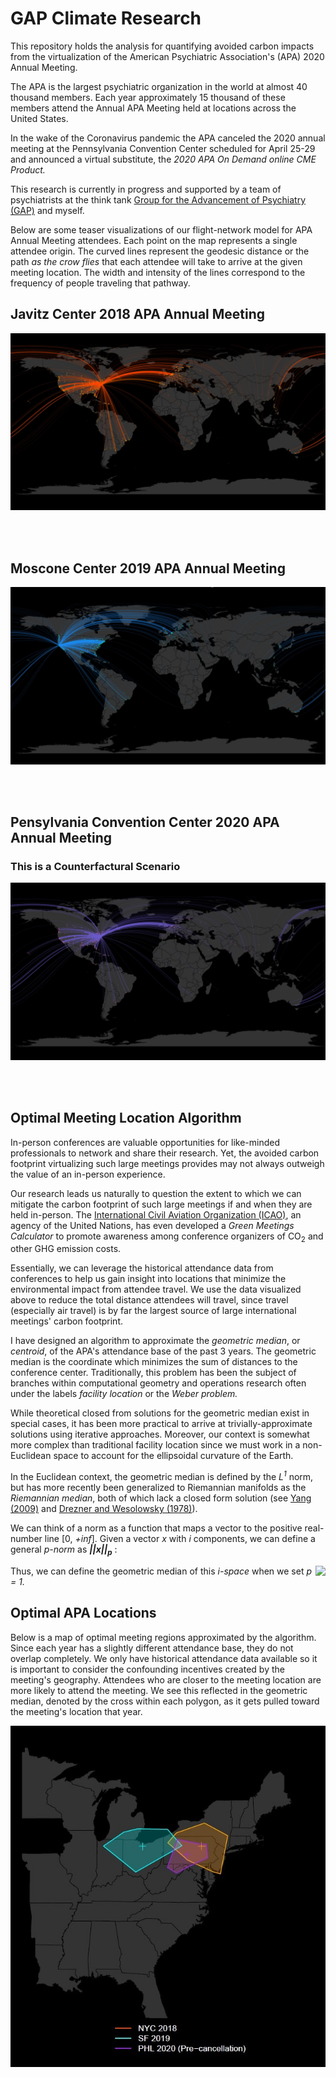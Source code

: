 # GAP Climate Research

This repository holds the analysis for quantifying avoided carbon impacts from the virtualization of the American Psychiatric Association's (APA) 2020 Annual Meeting. 

The APA is the largest psychiatric organization in the world at almost 40 thousand members. Each year approximately 15 thousand of these members attend the Annual APA Meeting held at locations across the United States.

In the wake of the Coronavirus pandemic the APA canceled the 2020 annual meeting at the Pennsylvania Convention Center scheduled for April 25-29 and announced a virtual substitute, the *2020 APA On Demand online CME Product.*

This research is currently in progress and supported by a team of psychiatrists at the think tank [Group for the Advancement of Psychiatry (GAP)](https://ourgap.org) and myself.

Below are some teaser visualizations of our flight-network model for APA Annual Meeting attendees. Each point on the map represents a single attendee origin. The curved lines represent the geodesic distance or the path *as the crow flies* that each attendee will take to arrive at the given meeting location. The width and intensity of the lines correspond to the frequency of people traveling that pathway.

## Javitz Center 2018 APA Annual Meeting

![NYC 2018 APA Annaul Meeting](/images/NYC2018.jpg)

<br />
<br />

## Moscone Center 2019 APA Annual Meeting

![SF 2019 APA Annaul Meeting](/images/SF2019.jpg)

<br />
<br />

## Pensylvania Convention Center 2020 APA Annual Meeting 

### This is a Counterfactural Scenario

![PHL 2020 APA Annaul Meeting](/images/PHL2020.jpg)

<br />
<br />

## Optimal Meeting Location Algorithm

In-person conferences are valuable opportunities for like-minded professionals to network and share their research. Yet, the avoided carbon footprint virtualizing such large meetings provides may not always outweigh the value of an in-person experience.

Our research leads us naturally to question the extent to which we can mitigate the carbon footprint of such large meetings if and when they are held in-person. The [International Civil Aviation Organization (ICAO)](https://www.icao.int/), an agency of the United Nations, has even developed a *Green Meetings Calculator* to promote awareness among conference organizers of CO<sub>2</sub> and other GHG emission costs.

Essentially, we can leverage the historical attendance data from conferences to help us gain insight into locations that minimize the environmental impact from attendee travel. We use the data visualized above to reduce the total distance attendees will travel, since travel (especially air travel) is by far the largest source of large international meetings' carbon footprint.

I have designed an algorithm to approximate the *geometric median*, or *centroid*, of the APA's attendance base of the past 3 years. The geometric median is the coordinate which minimizes the sum of distances to the conference center. Traditionally, this problem has been the subject of branches within computational geometry and operations research often under the labels *facility location* or the *Weber problem.*

While theoretical closed from solutions for the geometric median exist in special cases, it has been more practical to arrive at trivially-approximate solutions using iterative approaches. Moreover, our context is somewhat more complex than traditional facility location since we must work in a non-Euclidean space to account for the ellipsoidal curvature of the Earth.

In the Euclidean context, the geometric median is defined by the *L<sup>1</sup>* norm, but has more recently been generalized to Riemannian manifolds as the *Riemannian median*, both of which lack a closed form solution (see [Yang (2009)](https://www.google.com/url?sa=t&rct=j&q=&esrc=s&source=web&cd=&cad=rja&uact=8&ved=2ahUKEwirhdPqtrPqAhWSOn0KHRCCCvkQFjABegQIARAB&url=https%3A%2F%2Farxiv.org%2Fabs%2F0911.3474&usg=AOvVaw2Vb8S3kgGuxSr7QtcKzFS9) and [Drezner and Wesolowsky (1978)](https://www.jstor.org/stable/3009474?seq=1)).

We can think of a norm as a function that maps a vector to the positive real-number line [0, *+inf*]. Given a vector *x* with *i* components, we can define a general *p-norm* as ***||x||<sub>p</sub>*** :

<img style="float: right;" src="https://render.githubusercontent.com/render/math?math=||x||_p = \left( \sum_i|x_i|^p \right)^{\frac{1}{p}}">

Thus, we can define the geometric median of this *i-space* when we set *p = 1.*

## Optimal APA Locations

Below is a map of optimal meeting regions approximated by the algorithm. Since each year has a slightly different attendance base, they do not overlap completely. We only have historical attendance data available so it is important to consider the confounding incentives created by the meeting's geography. Attendees who are closer to the meeting location are more likely to attend the meeting. We see this reflected in the geometric median, denoted by the cross within each polygon, as it gets pulled toward the meeting's location that year.

![APA Facility Location](/images/Facility-Location.jpg)